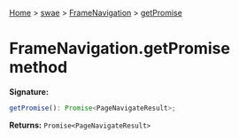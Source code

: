 [Home](./index) &gt; [swae](./swae.md) &gt; [FrameNavigation](./swae.framenavigation.md) &gt; [getPromise](./swae.framenavigation.getpromise.md)

# FrameNavigation.getPromise method


**Signature:**
```javascript
getPromise(): Promise<PageNavigateResult>;
```
**Returns:** `Promise<PageNavigateResult>`

